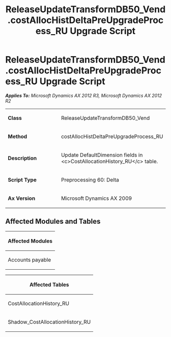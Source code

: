 ﻿---
title: ReleaseUpdateTransformDB50_Vend.costAllocHistDeltaPreUpgradeProcess_RU Upgrade Script
TOCTitle: ReleaseUpdateTransformDB50_Vend.costAllocHistDeltaPreUpgradeProcess_RU Upgrade Script
ms:assetid: aac035f2-07a6-2929-40de-9175f454f29e
ms:mtpsurl: https://msdn.microsoft.com/en-us/library/JJ686447(v=AX.60)
ms:contentKeyID: 49710401
ms.date: 05/18/2015
mtps_version: v=AX.60
---

# ReleaseUpdateTransformDB50\_Vend.costAllocHistDeltaPreUpgradeProcess\_RU Upgrade Script 


_**Applies To:** Microsoft Dynamics AX 2012 R3, Microsoft Dynamics AX 2012 R2_

<table>
<colgroup>
<col style="width: 50%" />
<col style="width: 50%" />
</colgroup>
<tbody>
<tr class="odd">
<td><p><strong>Class</strong></p></td>
<td><p>ReleaseUpdateTransformDB50_Vend</p></td>
</tr>
<tr class="even">
<td><p><strong>Method</strong></p></td>
<td><p>costAllocHistDeltaPreUpgradeProcess_RU</p></td>
</tr>
<tr class="odd">
<td><p><strong>Description</strong></p></td>
<td><p>Update DefaultDimension fields in &lt;c&gt;CostAllocationHistory_RU&lt;/c&gt; table.</p></td>
</tr>
<tr class="even">
<td><p><strong>Script Type</strong></p></td>
<td><p>Preprocessing 60: Delta</p></td>
</tr>
<tr class="odd">
<td><p><strong>Ax Version</strong></p></td>
<td><p>Microsoft Dynamics AX 2009</p></td>
</tr>
</tbody>
</table>


## Affected Modules and Tables

<table>
<colgroup>
<col style="width: 100%" />
</colgroup>
<thead>
<tr class="header">
<th><p>Affected Modules</p></th>
</tr>
</thead>
<tbody>
<tr class="odd">
<td><p>Accounts payable</p></td>
</tr>
</tbody>
</table>


<table>
<colgroup>
<col style="width: 100%" />
</colgroup>
<thead>
<tr class="header">
<th><p>Affected Tables</p></th>
</tr>
</thead>
<tbody>
<tr class="odd">
<td><p>CostAllocationHistory_RU</p></td>
</tr>
<tr class="even">
<td><p>Shadow_CostAllocationHistory_RU</p></td>
</tr>
</tbody>
</table>

  


